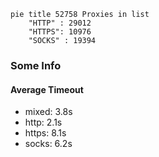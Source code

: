 
```mermaid
pie title 52758 Proxies in list
    "HTTP" : 29012
    "HTTPS": 10976
    "SOCKS" : 19394
```

### Some Info
#### Average Timeout

- mixed: 3.8s
- http: 2.1s
- https: 8.1s
- socks: 6.2s